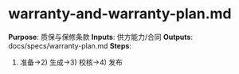 # warranty-and-warranty-plan.md

**Purpose**: 质保与保修条款
**Inputs**: 供方能力/合同
**Outputs**: docs/specs/warranty-plan.md
**Steps**:

1. 准备→2) 生成→3) 校核→4) 发布

